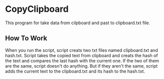 # CopyClipboard
This program for take data from cilpboard and past to clipboard.txt file.

## How To Work

When you run the script, script creats two txt files named clipboard.txt and hash.txt. 
Script takes the copied text from clipboard and creats the hash of the text and compares 
the last hash with the current one. If the two of them are the same, script doesn't do anything.
But if they aren't the same, script adds the current text to the clipboard.txt and its hash to the hash.txt. 
